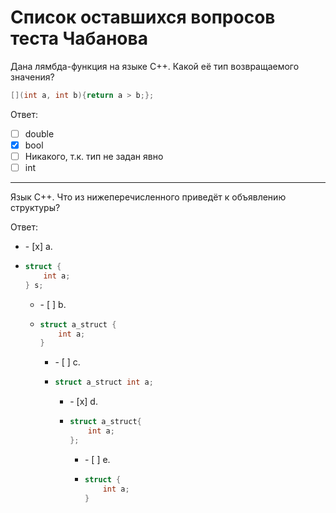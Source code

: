 # Список оставшихся вопросов теста Чабанова

Дана лямбда-функция на языке С++. Какой её тип возвращаемого значения?
```cpp
[](int a, int b){return a > b;};
```

Ответ:
- [ ] double
- [x] bool
- [ ] Никакого, т.к. тип не задан явно
- [ ] int

---

Язык С++. Что из нижеперечисленного приведёт к объявлению структуры?

Ответ:
<ul>
<li>- [x] a. <li>
        
```cpp
struct {
    int a;
} s;
```   
</li></li>

<ul>
<li>- [ ] b. <li>
        
```cpp
struct a_struct {
    int a;
}
```   
</li></li>

<ul>
<li>- [ ] c. <li>
        
```cpp
struct a_struct int a;
```   
</li></li>

<ul>
<li>- [x] d. <li>
        
```cpp
struct a_struct{
    int a;
};
```   
</li></li>

<ul>
<li>- [ ] e. <li>
        
```cpp
struct {
    int a;
}
```   
</li></li>

